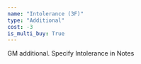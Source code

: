 ```yaml
---
name: "Intolerance (3F)"
type: "Additional"
cost: -3
is_multi_buy: True
---
```


GM additional. Specify Intolerance in Notes